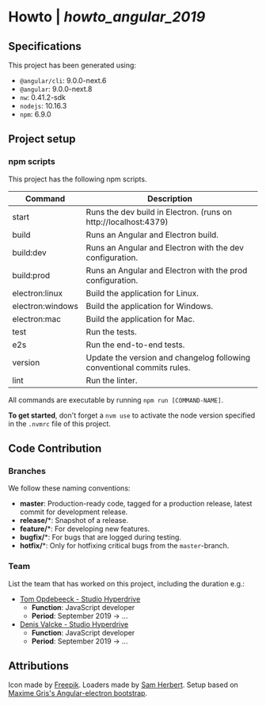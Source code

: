 # Howto | _howto_angular_2019_

## Specifications
This project has been generated using:
- `@angular/cli`: 9.0.0-next.6
- `@angular`: 9.0.0-next.8
- `nw`: 0.41.2-sdk
- `nodejs`: 10.16.3
- `npm`: 6.9.0

## Project setup
### npm scripts
This project has the following npm scripts.

| Command        | Description
| -------------- | -----------
| start			 | Runs the dev build in Electron. (runs on http://localhost:4379)
| build			 | Runs an Angular and Electron build.
| build:dev  | Runs an Angular and Electron with the dev configuration.
| build:prod | Runs an Angular and Electron with the prod configuration.
| electron:linux | Build the application for Linux.
| electron:windows | Build the application for Windows.
| electron:mac | Build the application for Mac.
| test       | Run the tests.
| e2s        | Run the end-to-end tests.
| version    | Update the version and changelog following conventional commits rules.
| lint       | Run the linter.

All commands are executable by running `npm run [COMMAND-NAME]`.

**To get started**, don't forget a `nvm use` to activate the node version specified in the `.nvmrc` file of this project.

## Code Contribution ##
### Branches ###
We follow these naming conventions:
* **master**: Production-ready code, tagged for a production release, latest commit for development release.
* **release/***: Snapshot of a release.
* **feature/***: For developing new features.
* **bugfix/***: For bugs that are logged during testing.
* **hotfix/***: Only for hotfixing critical bugs from the `master`-branch.

### Team ###
List the team that has worked on this project, including the duration e.g.:
* [Tom Opdebeeck - Studio Hyperdrive](https://github.com/tom-odb)
    * **Function**: JavaScript developer
    * **Period**: September 2019 -> ...
* [Denis Valcke - Studio Hyperdrive](https://github.com/DenisValcke)
    * **Function**: JavaScript developer
    * **Period**: September 2019 -> ...

## Attributions
Icon made by [Freepik](www.flaticon.com).
Loaders made by [Sam Herbert](http://samherbert.net/svg-loaders/).
Setup based on [Maxime Gris's Angular-electron bootstrap](https://github.com/maximegris/angular-electron).
